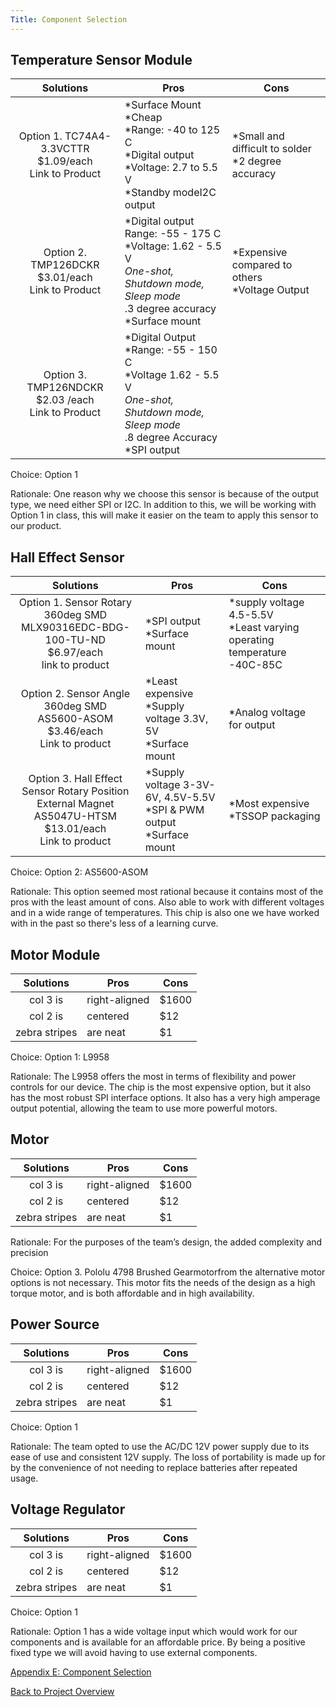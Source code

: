 ```yaml
---
Title: Component Selection
---
```


## Temperature Sensor Module

| Solutions     | Pros          | Cons  |
| :---: | --- | ---|
| Option 1. TC74A4-3.3VCTTR<br>$1.09/each<br>Link to Product | *Surface Mount<br>*Cheap<br>*Range: -40 to 125 C<br>*Digital output<br>*Voltage: 2.7 to 5.5 V<br>*Standby modeI2C output | *Small and difficult to solder<br>*2 degree accuracy |
| Option 2. TMP126DCKR<br>$3.01/each<br>Link to Product | *Digital output<br>Range: -55 - 175 C<br>*Voltage: 1.62 - 5.5 V<br>*One-shot, Shutdown mode, Sleep mode<br>*.3 degree accuracy<br>*Surface mount | *Expensive compared to others<br>*Voltage Output |
| Option 3. TMP126NDCKR<br>$2.03 /each<br>Link to Product | *Digital Output<br>*Range: -55 - 150 C<br>*Voltage 1.62 - 5.5 V<br>*One-shot, Shutdown mode, Sleep mode<br>*.8 degree Accuracy<br>*SPI output |  |

Choice: Option 1

Rationale: One reason why we choose this sensor is because of the output type, we need either SPI or I2C. In addition to this, we will be working with Option 1 in class, this will make it easier on the team to apply this sensor to our product.

## Hall Effect Sensor

| Solutions     | Pros          | Cons  |
| :---: | --- | ---|
| Option 1. Sensor Rotary 360deg SMD<br>MLX90316EDC-BDG-100-TU-ND<br>$6.97/each<br>link to product | *SPI output<br>*Surface mount | *supply voltage 4.5-5.5V<br>*Least varying operating temperature -40C-85C |
| Option 2. Sensor Angle 360deg SMD<br>AS5600-ASOM<br>$3.46/each<br>Link to product | *Least expensive<br>*Supply voltage 3.3V, 5V<br>*Surface mount | *Analog voltage for output |
|Option 3. Hall Effect Sensor Rotary Position External Magnet<br>AS5047U-HTSM<br>$13.01/each<br>Link to product | *Supply voltage 3-3V-6V, 4.5V-5.5V<br>*SPI & PWM output<br>*Surface mount | *Most expensive<br>*TSSOP packaging |

Choice: Option 2: AS5600-ASOM

Rationale: This option seemed most rational because it contains most of the pros with the least amount of cons. Also able to work with different voltages and in a wide range of temperatures. This chip is also one we have worked with in the past so there's less of a learning curve.

## Motor Module

| Solutions     | Pros          | Cons  |
| :---: | --- | ---|
| col 3 is      | right-aligned | $1600 |
| col 2 is      | centered      |   $12 |
| zebra stripes | are neat      |    $1 |

Choice: Option 1: L9958

Rationale: The L9958 offers the most in terms of flexibility and power controls for our device. The chip is the most expensive option, but it also has the most robust SPI interface options. It also has a very high amperage output potential, allowing the team to use more powerful motors. 

## Motor

| Solutions     | Pros          | Cons  |
| :---: | --- | ---|
| col 3 is      | right-aligned | $1600 |
| col 2 is      | centered      |   $12 |
| zebra stripes | are neat      |    $1 |

Rationale: For the purposes of the team’s design, the added complexity and precision 

Choice: Option 3. Pololu 4798 Brushed Gearmotorfrom the alternative motor options is not necessary. This motor fits the needs of the design as a high torque motor, and is both affordable and in high availability.

## Power Source

| Solutions     | Pros          | Cons  |
| :---: | --- | ---|
| col 3 is      | right-aligned | $1600 |
| col 2 is      | centered      |   $12 |
| zebra stripes | are neat      |    $1 |

Choice: Option 1

Rationale: The team opted to use the AC/DC 12V power supply due to its ease of use and consistent 12V supply. The loss of portability is made up for by the convenience of not needing to replace batteries after repeated usage.

## Voltage Regulator

| Solutions     | Pros          | Cons  |
| :---: | --- | ---|
| col 3 is      | right-aligned | $1600 |
| col 2 is      | centered      |   $12 |
| zebra stripes | are neat      |    $1 |

Choice: Option 1

Rationale: Option 1 has a wide voltage input which would work for our components and is available for an affordable price. By being a positive fixed type we will avoid having to use external components.

[Appendix E: Component Selection](AppendixD_ComponentSelection.md)

[Back to Project Overview](index.md)
